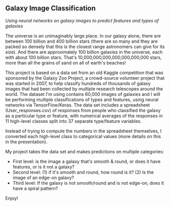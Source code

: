 ## Galaxy Image Classification
*Using neural networks on galaxy images to predict features and types of galaxies*

The universe is an unimaginably large place. In our galaxy alone, there are between 100 billion and 400 billion stars (there are so many and they are packed so densely that this is the closest range astronomers can give for its size). And there are approximately 100 billion galaxies in the universe, each with about 100 billion stars. That's 10,000,000,000,000,000,000,000 stars, more than all the grains of sand on all of earth's beaches!

This project is based on a data set from an old Kaggle competition that was sponsored by the Galaxy Zoo Project, a crowd-source volunteer project that was started in 2007, to help classify hundreds of thousands of galaxy images that had been collected by multiple research telescopes around the world. The dataset I'm using contains 60,000 images of galaxies and I will be performing multiple classifications of types and features, using neural networks via TensorFlow/Keras. The data set includes a spreadsheet (User_responses.csv) of responses from people who classified the galaxy as a particular type or feature, with numerical averages of the responses in 11 high-level classes split into 37 separate type/feature variables. 

Instead of trying to compute the numbers in the spreadsheet themselves, I converted each high-level class to categorical values (more details on this in the presentation).

My project takes the data set and makes predictions on multiple categories:

- First level: is the image a galaxy that's smooth & round, or does it have features, or is it not a galaxy?
- Second level: (1) if it's smooth and round, how round is it? (2) Is the image of an edge-on galaxy?
- Third level: If the galaxy is not smooth/round and is not edge-on, does it have a spiral pattern?

Enjoy!
